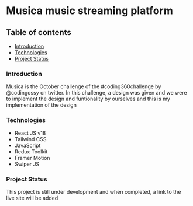 # Musica music streaming platform

## Table of contents

- [Introduction](#introduction)
- [Technologies](#technologies)
- [Project Status](#project-status)

### Introduction

Musica is the October challenge of the #coding360challenge by @codingossy on twitter. In this challenge, a design was given and we were to implement the design and funtionality by ourselves and this is my implementation of the design

### Technologies

- React JS v18
- Tailwind CSS
- JavaScript
- Redux Toolkit
- Framer Motion
- Swiper JS

### Project Status

This project is still under development and when completed, a link to the live site will be added
